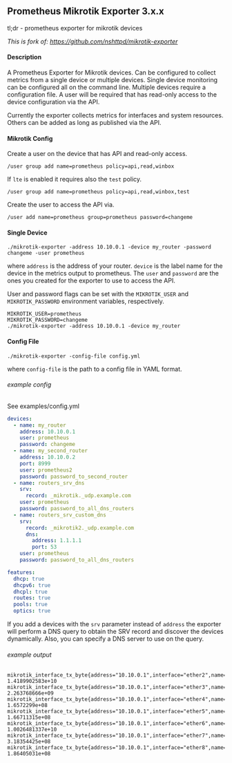 ## Prometheus Mikrotik Exporter 3.x.x

tl;dr - prometheus exporter for mikrotik devices

*This is fork of: https://github.com/nshttpd/mikrotik-exporter*

#### Description

A Prometheus Exporter for Mikrotik devices. Can be configured to collect metrics
from a single device or multiple devices. Single device monitoring can be configured
all on the command line. Multiple devices require a configuration file. A user will
be required that has read-only access to the device configuration via the API.

Currently the exporter collects metrics for interfaces and system resources. Others
can be added as long as published via the API.

#### Mikrotik Config

Create a user on the device that has API and read-only access.

`/user group add name=prometheus policy=api,read,winbox`

If `lte` is enabled it requires also the `test` policy.

`/user group add name=prometheus policy=api,read,winbox,test`

Create the user to access the API via.

`/user add name=prometheus group=prometheus password=changeme`

#### Single Device

`./mikrotik-exporter -address 10.10.0.1 -device my_router -password changeme -user prometheus`

where `address` is the address of your router. `device` is the label name for the device
in the metrics output to prometheus. The `user` and `password` are the ones you
created for the exporter to use to access the API.

User and password flags can be set with the `MIKROTIK_USER` and `MIKROTIK_PASSWORD` environment variables, respectively.

```
MIKROTIK_USER=prometheus
MIKROTIK_PASSWORD=changeme
./mikrotik-exporter -address 10.10.0.1 -device my_router
```

#### Config File

`./mikrotik-exporter -config-file config.yml`

where `config-file` is the path to a config file in YAML format.

###### example config
See examples/config.yml

```yaml
devices:
  - name: my_router
    address: 10.10.0.1
    user: prometheus
    password: changeme
  - name: my_second_router
    address: 10.10.0.2
    port: 8999
    user: prometheus2
    password: password_to_second_router
  - name: routers_srv_dns
    srv:
      record: _mikrotik._udp.example.com
    user: prometheus
    password: password_to_all_dns_routers
  - name: routers_srv_custom_dns
    srv:
      record: _mikrotik2._udp.example.com
      dns:
        address: 1.1.1.1
        port: 53
    user: prometheus
    password: password_to_all_dns_routers

features:
  dhcp: true
  dhcpv6: true
  dhcpl: true
  routes: true
  pools: true
  optics: true
```

If you add a devices with the `srv` parameter instead of `address` the exporter will perform a DNS query
to obtain the SRV record and discover the devices dynamically. Also, you can specify a DNS server to use
on the query.


###### example output

```
mikrotik_interface_tx_byte{address="10.10.0.1",interface="ether2",name="my_router"} 1.4189902583e+10
mikrotik_interface_tx_byte{address="10.10.0.1",interface="ether3",name="my_router"} 2.263768666e+09
mikrotik_interface_tx_byte{address="10.10.0.1",interface="ether4",name="my_router"} 1.6572299e+08
mikrotik_interface_tx_byte{address="10.10.0.1",interface="ether5",name="my_router"} 1.66711315e+08
mikrotik_interface_tx_byte{address="10.10.0.1",interface="ether6",name="my_router"} 1.0026481337e+10
mikrotik_interface_tx_byte{address="10.10.0.1",interface="ether7",name="my_router"} 3.18354425e+08
mikrotik_interface_tx_byte{address="10.10.0.1",interface="ether8",name="my_router"} 1.86405031e+08
```
